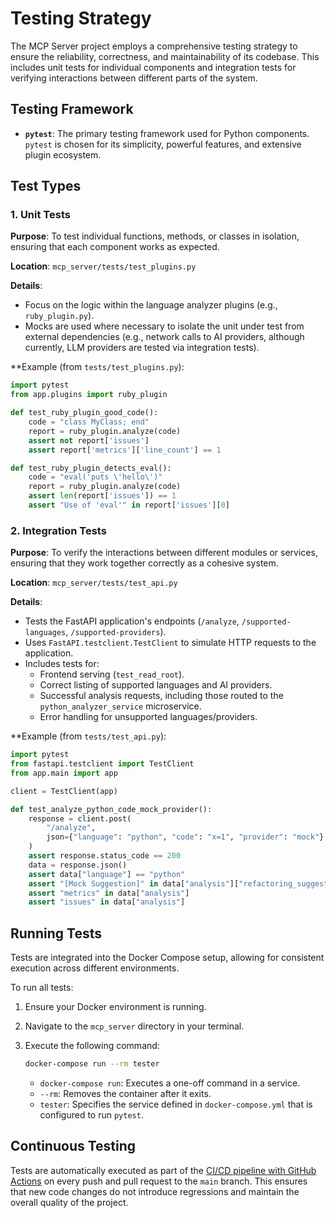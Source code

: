 
# Testing Strategy

The MCP Server project employs a comprehensive testing strategy to ensure the reliability, correctness, and maintainability of its codebase. This includes unit tests for individual components and integration tests for verifying interactions between different parts of the system.

## Testing Framework

-   **`pytest`**: The primary testing framework used for Python components. `pytest` is chosen for its simplicity, powerful features, and extensive plugin ecosystem.

## Test Types

### 1. Unit Tests

**Purpose**: To test individual functions, methods, or classes in isolation, ensuring that each component works as expected.

**Location**: `mcp_server/tests/test_plugins.py`

**Details**:
-   Focus on the logic within the language analyzer plugins (e.g., `ruby_plugin.py`).
-   Mocks are used where necessary to isolate the unit under test from external dependencies (e.g., network calls to AI providers, although currently, LLM providers are tested via integration tests).

**Example (from `tests/test_plugins.py`):

```python
import pytest
from app.plugins import ruby_plugin

def test_ruby_plugin_good_code():
    code = "class MyClass; end"
    report = ruby_plugin.analyze(code)
    assert not report['issues']
    assert report['metrics']['line_count'] == 1

def test_ruby_plugin_detects_eval():
    code = "eval('puts \'hello\')"
    report = ruby_plugin.analyze(code)
    assert len(report['issues']) == 1
    assert "Use of 'eval'" in report['issues'][0]
```

### 2. Integration Tests

**Purpose**: To verify the interactions between different modules or services, ensuring that they work together correctly as a cohesive system.

**Location**: `mcp_server/tests/test_api.py`

**Details**:
-   Tests the FastAPI application's endpoints (`/analyze`, `/supported-languages`, `/supported-providers`).
-   Uses `FastAPI.testclient.TestClient` to simulate HTTP requests to the application.
-   Includes tests for:
    -   Frontend serving (`test_read_root`).
    -   Correct listing of supported languages and AI providers.
    -   Successful analysis requests, including those routed to the `python_analyzer_service` microservice.
    -   Error handling for unsupported languages/providers.

**Example (from `tests/test_api.py`):

```python
import pytest
from fastapi.testclient import TestClient
from app.main import app

client = TestClient(app)

def test_analyze_python_code_mock_provider():
    response = client.post(
        "/analyze",
        json={"language": "python", "code": "x=1", "provider": "mock"}
    )
    assert response.status_code == 200
    data = response.json()
    assert data["language"] == "python"
    assert "[Mock Suggestion]" in data["analysis"]["refactoring_suggestion"]
    assert "metrics" in data["analysis"]
    assert "issues" in data["analysis"]
```

## Running Tests

Tests are integrated into the Docker Compose setup, allowing for consistent execution across different environments.

To run all tests:

1.  Ensure your Docker environment is running.
2.  Navigate to the `mcp_server` directory in your terminal.
3.  Execute the following command:

    ```bash
    docker-compose run --rm tester
    ```

    -   `docker-compose run`: Executes a one-off command in a service.
    -   `--rm`: Removes the container after it exits.
    -   `tester`: Specifies the service defined in `docker-compose.yml` that is configured to run `pytest`.

## Continuous Testing

Tests are automatically executed as part of the [CI/CD pipeline with GitHub Actions](ci-cd.md) on every push and pull request to the `main` branch. This ensures that new code changes do not introduce regressions and maintain the overall quality of the project.
